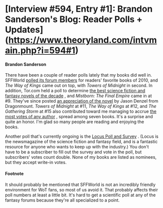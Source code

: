 # [Interview #594, Entry #1]: Brandon Sanderson's Blog: Reader Polls + Updates](https://www.theoryland.com/intvmain.php?i=594#1)

#### Brandon Sanderson

There have been a couple of reader polls lately that my books did well in. SFFWorld
[polled its forum members](http://www.sffworld.com/forums/showthread.php?p=626313)
for readers' favorite books of 2010, and
*The Way of Kings*
came out on top, with
*Towers of Midnight*
in second. In addition, Tor.com held a poll to determine
[the best science fiction and fantasy novels of the decade](http://www.tor.com/blogs/2011/03/best-sff-novels-of-the-decade-readers-poll-results)
, and
*Mistborn: The Final Empire*
came in at #9. They've since posted
[an appreciation of the novel](http://www.tor.com/blogs/2011/03/best-sff-novels-of-the-decade-an-appreciation-of-mistborn-the-final-empire)
by Jason Denzel from Dragonmount.
*Towers of Midnight*
at #11,
*The Way of Kings*
at #12, and
*The Gathering Storm*
at #15 also contributed toward me managing to accrue
[the most votes of any author](http://www.tor.com/blogs/2011/03/best-of-the-decade-data-votes-by-author)
, spread among seven books. It's a surprise and quite an honor. I'm glad so many people are reading and enjoying the books.

Another poll that's currently ongoing is the
[Locus Poll and Survey](http://www.locusmag.com/Magazine/2011/Issue02_PollAndSurvey.html)
. (Locus is the newsmagazine of the science fiction and fantasy field, and is a fantastic resource for anyone who wants to keep up with the industry.) You don't have to be a subscriber to fill out the survey and vote in the poll, but subscribers' votes count double. None of my books are listed as nominees, but they accept write-in votes.

#### Footnote

It should probably be mentioned that SFFWorld is not an incredibly friendly environment for WoT fans, so most of us avoid it. That probably affects their poll numbers at least a little bit. It's hard to get a scientific poll at any of the fantasy forums because they're all specialized to a point.


